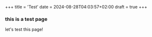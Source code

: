 +++
title = 'Test'
date = 2024-08-28T04:03:57+02:00
draft = true
+++

### this is a test page

let's test this page!
